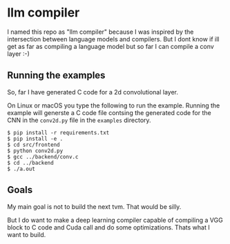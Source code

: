 # llm compiler
I named this repo as "llm compiler" because I was inspired by the intersection between language models and compilers. But I dont know if ill get as far as compiling a language model but so far I can compile a conv layer :-) 

## Running the examples
So, far I have generated C code for a 2d convolutional layer.

On Linux or macOS you type the following to run the example. Running the example will generste a C code file contsing the generated code for the CNN in the `conv2d.py` file in the `examples` directory.

```
$ pip install -r requirements.txt
$ pip install -e .
$ cd src/frontend
$ python conv2d.py
$ gcc ../backend/conv.c
$ cd ../backend
$ ./a.out
```

## Goals

My main goal is not to build the next tvm. That would be silly.

But I do want to make a deep learning compiler capable of compiling a VGG block to C code and Cuda call and do some optimizations. Thats what I want to build.
